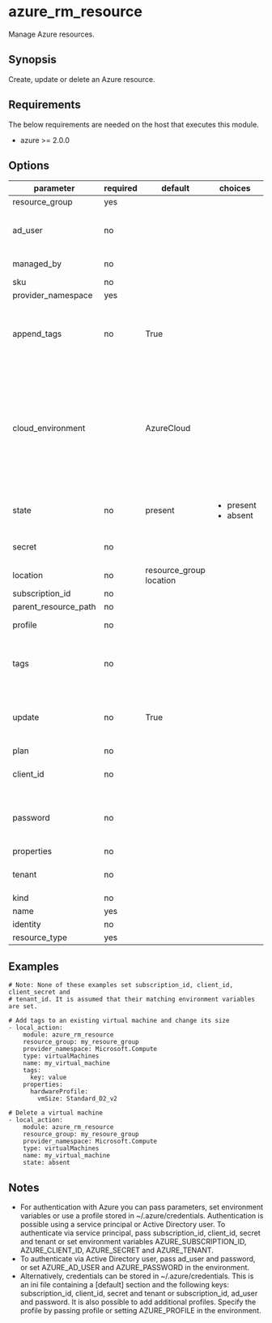# azure_rm_resource

Manage Azure resources.

## Synopsis

Create, update or delete an Azure resource.

## Requirements

The below requirements are needed on the host that executes this module.

* azure >= 2.0.0

## Options

| parameter            | required | default                 | choices                                  | comments                                                                                                                                                                                                                                                                                                               |
| -------------------- | -------- | ----------------------- | ---------------------------------------- |----------------------------------------------------------------------------------------------------------------------------------------------------------------------------------------------------------------------------------------------------------------------------------------------------------------------- |
| resource_group       | yes      |                         |                                          | Name of resource group.                                                                                                                                                                                                                                                                                                |
| ad_user              | no       |                         |                                          | Active Directory username. Use when authenticating with an Active Directory user rather than service principal.                                                                                                                                                                                                        |
| managed_by           | no       |                         |                                          | ID of the resource that manages this resource.                                                                                                                                                                                                                                                                         |
| sku                  | no       |                         |                                          | Sku of the resource.                                                                                                                                                                                                                                                                                                   |
| provider_namespace   | yes      |                         |                                          | Resource provider namespace.                                                                                                                                                                                                                                                                                           |
| append_tags          | no       | True                    |                                          | Use to control if tags field is canonical or just appends to existing tags. When canonical, any tags not found in the tags parameter will be removed from the object's metadata.                                                                                                                                       |
| cloud_environment    |          | AzureCloud              |                                          | For cloud environments other than the US public cloud, the environment name (as defined by Azure Python SDK, eg, AzureChinaCloud, AzureUSGovernment, or a metadata discovery endpoint URL (required for Azure Stack). Can also be set via credential file profile or the AZURE_CLOUD_ENVIRONMENT environment variable. |
| state                | no       | present                 | <ul><li>present</li><li>absent</li></ul> | Assert the state of the resource.                                                                                                                                                                                                                                                                                      |
| secret               | no       |                         |                                          | Azure client secret. Use when authenticating with a Service Principal.                                                                                                                                                                                                                                                 |
| location             | no       | resource_group location |                                          | Valid Azure location. Defaults to location of the resource group.                                                                                                                                                                                                                                                      |
| subscription_id      | no       |                         |                                          | Your Azure subscription Id.                                                                                                                                                                                                                                                                                            |
| parent_resource_path | no       |                         |                                          | Parent resource path.                                                                                                                                                                                                                                                                                                  |
| profile              | no       |                         |                                          | Security profile found in ~/.azure/credentials file.                                                                                                                                                                                                                                                                   |
| tags                 | no       |                         |                                          | Dictionary of string:string pairs to assign as metadata to the object. Metadata tags on the object will be updated with any provided values.                                                                                                                                                                           |
| update               | no       | True                    |                                          | Use to control if resource parameters must be updated if the resource exists. If enabled, the resource will be updated with specified parameters.                                                                                                                                                                      |
| plan                 | no       |                         |                                          | Plan of the resource.                                                                                                                                                                                                                                                                                                  |
| client_id            | no       |                         |                                          | Azure client ID. Use when authenticating with a Service Principal.                                                                                                                                                                                                                                                     |
| password             | no       |                         |                                          | Active Directory user password. Use when authenticating with an Active Directory user rather than service principal.                                                                                                                                                                                                   |
| properties           | no       |                         |                                          | Resource properties.                                                                                                                                                                                                                                                                                                   |
| tenant               | no       |                         |                                          | Azure tenant ID. Use when authenticating with a Service Principal.                                                                                                                                                                                                                                                     |
| kind                 | no       |                         |                                          | Kind of the resource.                                                                                                                                                                                                                                                                                                  |
| name                 | yes      |                         |                                          | Name of the resource.                                                                                                                                                                                                                                                                                                  |
| identity             | no       |                         |                                          | Identity of the resource.                                                                                                                                                                                                                                                                                              |
| resource_type        | yes      |                         |                                          | Resource type.                                                                                                                                                                                                                                                                                                         |

## Examples

```
# Note: None of these examples set subscription_id, client_id, client_secret and
# tenant_id. It is assumed that their matching environment variables are set.

# Add tags to an existing virtual machine and change its size
- local_action:
    module: azure_rm_resource
    resource_group: my_resoure_group
    provider_namespace: Microsoft.Compute
    type: virtualMachines
    name: my_virtual_machine
    tags:
      key: value
    properties:
      hardwareProfile:
        vmSize: Standard_D2_v2

# Delete a virtual machine
- local_action:
    module: azure_rm_resource
    resource_group: my_resoure_group
    provider_namespace: Microsoft.Compute
    type: virtualMachines
    name: my_virtual_machine
    state: absent
```

## Notes

* For authentication with Azure you can pass parameters, set environment variables or use a profile stored in ~/.azure/credentials. Authentication is possible using a service principal or Active Directory user. To authenticate via service principal, pass subscription_id, client_id, secret and tenant or set environment variables AZURE_SUBSCRIPTION_ID, AZURE_CLIENT_ID, AZURE_SECRET and AZURE_TENANT.
* To authenticate via Active Directory user, pass ad_user and password, or set AZURE_AD_USER and AZURE_PASSWORD in the environment.
* Alternatively, credentials can be stored in ~/.azure/credentials. This is an ini file containing a [default] section and the following keys: subscription_id, client_id, secret and tenant or subscription_id, ad_user and password. It is also possible to add additional profiles. Specify the profile by passing profile or setting AZURE_PROFILE in the environment.
